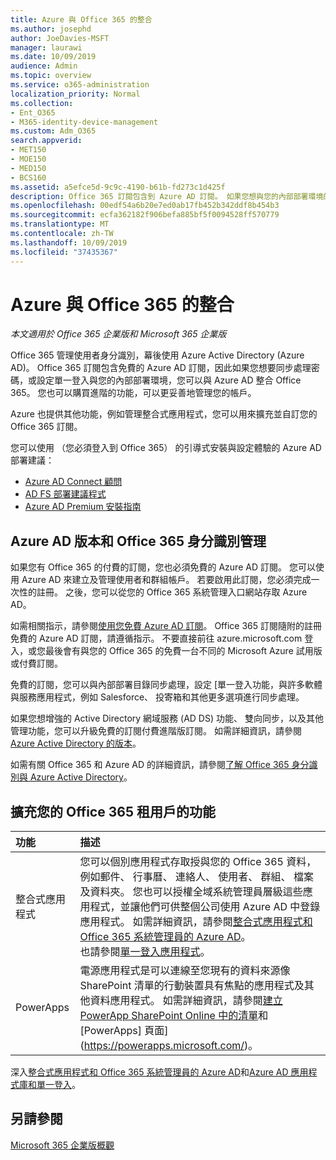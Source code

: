 ```yaml
---
title: Azure 與 Office 365 的整合
ms.author: josephd
author: JoeDavies-MSFT
manager: laurawi
ms.date: 10/09/2019
audience: Admin
ms.topic: overview
ms.service: o365-administration
localization_priority: Normal
ms.collection:
- Ent_O365
- M365-identity-device-management
ms.custom: Adm_O365
search.appverid:
- MET150
- MOE150
- MED150
- BCS160
ms.assetid: a5efce5d-9c9c-4190-b61b-fd273c1d425f
description: Office 365 訂閱包含到 Azure AD 訂閱。 如果您想與您的內部部署環境的密碼同步處理或單一登入，Office 365 與 Azure AD 中整合。
ms.openlocfilehash: 00edf54a6b20e7ed0ab17fb452b342ddf8b454b3
ms.sourcegitcommit: ecfa362182f906befa885bf5f0094528ff570779
ms.translationtype: MT
ms.contentlocale: zh-TW
ms.lasthandoff: 10/09/2019
ms.locfileid: "37435367"
---
```

# <a name="azure-integration-with-office-365"></a>Azure 與 Office 365 的整合

*本文適用於 Office 365 企業版和 Microsoft 365 企業版*

Office 365 管理使用者身分識別，幕後使用 Azure Active Directory (Azure AD)。 Office 365 訂閱包含免費的 Azure AD 訂閱，因此如果您想要同步處理密碼，或設定單一登入與您的內部部署環境，您可以與 Azure AD 整合 Office 365。 您也可以購買進階的功能，可以更妥善地管理您的帳戶。
  
Azure 也提供其他功能，例如管理整合式應用程式，您可以用來擴充並自訂您的 Office 365 訂閱。
  
您可以使用 （您必須登入到 Office 365） 的引導式安裝與設定體驗的 Azure AD 部署建議：

 - [Azure AD Connect 顧問](https://aka.ms/aadconnectpwsync)
 - [AD FS 部署建議程式](https://aka.ms/adfsguidance)
 - [Azure AD Premium 安裝指南](https://aka.ms/aadpguidance)
  
## <a name="azure-ad-editions-and-office-365-identity-management"></a>Azure AD 版本和 Office 365 身分識別管理

如果您有 Office 365 的付費的訂閱，您也必須免費的 Azure AD 訂閱。 您可以使用 Azure AD 來建立及管理使用者和群組帳戶。 若要啟用此訂閱，您必須完成一次性的註冊。 之後，您可以從您的 Office 365 系統管理入口網站存取 Azure AD。 

如需相關指示，請參閱[使用您免費 Azure AD 訂閱](https://go.microsoft.com/fwlink/p/?LinkId=617127)。 Office 365 訂閱隨附的註冊免費的 Azure AD 訂閱，請遵循指示。 不要直接前往 azure.microsoft.com 登入，或您最後會有與您的 Office 365 的免費一台不同的 Microsoft Azure 試用版或付費訂閱。 
  
免費的訂閱，您可以與內部部署目錄同步處理，設定 [單一登入功能，與許多軟體與服務應用程式，例如 Salesforce、 投寄箱和其他更多選項進行同步處理。
  
如果您想增強的 Active Directory 網域服務 (AD DS) 功能、 雙向同步，以及其他管理功能，您可以升級免費的訂閱付費進階版訂閱。 如需詳細資訊，請參閱[Azure Active Directory 的版本](https://azure.microsoft.com/pricing/details/active-directory/)。
  
如需有關 Office 365 和 Azure AD 的詳細資訊，請參閱[了解 Office 365 身分識別與 Azure Active Directory](https://docs.microsoft.com/office365/enterprise/about-office-365-identity)。
  
## <a name="extend-the-capabilities-of-your-office-365-tenant"></a>擴充您的 Office 365 租用戶的功能

|**功能**|**描述**|
|:-----|:-----|
|整合式應用程式  <br/> |您可以個別應用程式存取授與您的 Office 365 資料，例如郵件、 行事曆、 連絡人、 使用者、 群組、 檔案及資料夾。 您也可以授權全域系統管理員層級這些應用程式，並讓他們可供整個公司使用 Azure AD 中登錄應用程式。 如需詳細資訊，請參閱[整合式應用程式和 Office 365 系統管理員的 Azure AD](https://support.office.com/article/cb2250e3-451e-416f-bf4e-363549652c2a)。  <br/> 也請參閱[單一登入應用程式](https://go.microsoft.com/fwlink/p/?LinkId=698604)。  <br/> |
|PowerApps  <br/> | 電源應用程式是可以連線至您現有的資料來源像 SharePoint 清單的行動裝置具有焦點的應用程式及其他資料應用程式。 如需詳細資訊，請參閱[建立 PowerApp SharePoint Online 中的清單](https://support.office.com/article/9338b2d2-67ac-4b81-8e67-97da27e5e9ab)和[PowerApps] 頁面](https://powerapps.microsoft.com/)。  <br/> |
   
深入[整合式應用程式和 Office 365 系統管理員的 Azure AD](integrated-apps-and-azure-ads.md)和[Azure AD 應用程式庫和單一登入](https://docs.microsoft.com/azure/active-directory/manage-apps/what-is-single-sign-on)。

## <a name="see-also"></a>另請參閱

[Microsoft 365 企業版概觀](https://docs.microsoft.com/microsoft-365/enterprise/microsoft-365-overview)
